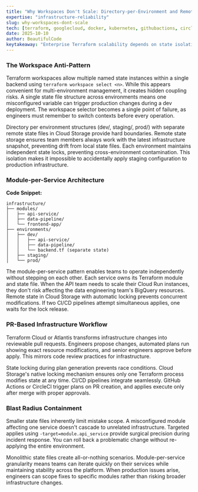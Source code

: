 ```yaml
---
title: "Why Workspaces Don't Scale: Directory-per-Environment and Remote State Isolation in Terraform"
expertise: "infrastructure-reliability"
slug: why-workspaces-dont-scale
tech: [terraform, googlecloud, docker, kubernetes, githubactions, circleci]
date: 2025-10-10
author: BeautifulCode
keytakeaway: "Enterprise Terraform scalability depends on state isolation through directory-per-environment and module-per-service patterns, combined with PR-based workflows and state locking to enable independent team velocity while preventing catastrophic cross-service failures."
---
```


### The Workspace Anti-Pattern

Terraform workspaces allow multiple named state instances within a single backend using `terraform workspace select <n>`. While this appears convenient for multi-environment management, it creates hidden coupling risks. A single state file structure across environments means one misconfigured variable can trigger production changes during a dev deployment. The workspace selector becomes a single point of failure, as engineers must remember to switch contexts before every operation.

Directory per environment structures (dev/, staging/, prod/) with separate remote state files in Cloud Storage provide hard boundaries. Remote state storage ensures team members always work with the latest infrastructure snapshot, preventing drift from local state files. Each environment maintains independent state locks, preventing cross-environment contamination. This isolation makes it impossible to accidentally apply staging configuration to production infrastructure.

### Module-per-Service Architecture

**Code Snippet:**
```hcl
infrastructure/
├── modules/
│   ├── api-service/
│   ├── data-pipeline/
│   └── frontend-app/
├── environments/
│   ├── dev/
│   │   ├── api-service/
│   │   ├── data-pipeline/
│   │   └── backend.tf (separate state)
│   ├── staging/
│   └── prod/
```

The module-per-service pattern enables teams to operate independently without stepping on each other. Each service owns its Terraform module and state file. When the API team needs to scale their Cloud Run instances, they don't risk affecting the data engineering team's BigQuery resources. Remote state in Cloud Storage with automatic locking prevents concurrent modifications. If two CI/CD pipelines attempt simultaneous applies, one waits for the lock release.

### PR-Based Infrastructure Workflow

Terraform Cloud or Atlantis transforms infrastructure changes into reviewable pull requests. Engineers propose changes, automated plans run showing exact resource modifications, and senior engineers approve before apply. This mirrors code review practices for infrastructure.

State locking during plan generation prevents race conditions. Cloud Storage's native locking mechanism ensures only one Terraform process modifies state at any time. CI/CD pipelines integrate seamlessly. GitHub Actions or CircleCI trigger plans on PR creation, and applies execute only after merge with proper approvals.

### Blast Radius Containment

Smaller state files inherently limit mistake scope. A misconfigured module affecting one service doesn't cascade to unrelated infrastructure. Targeted applies using `-target=module.api_service` provide surgical precision during incident response. You can roll back a problematic change without re-applying the entire environment.

Monolithic state files create all-or-nothing scenarios. Module-per-service granularity means teams can iterate quickly on their services while maintaining stability across the platform. When production issues arise, engineers can scope fixes to specific modules rather than risking broader infrastructure changes.
